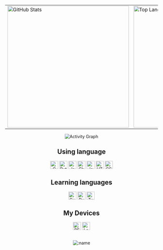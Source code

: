 <!-- Thank them 
[1] https://github.com/anuraghazra/github-readme-stats
[2] https://github.com/DenverCoder1/readme-typing-svg
[3] https://github.com/Ashutosh00710/github-readme-activity-graph
[4] https://www.peterjxl.com/Git/GitHub-Profile-Beautify/#%E5%A6%82%E4%BD%95%E5%AE%9A%E5%88%B6
[5] https://github.com/justjavac/github-dark-light-theme
[6] https://docs.github.com/zh/get-started/writing-on-github/getting-started-with-writing-and-formatting-on-github/basic-writing-and-formatting-syntax#specifying-the-theme-an-image-is-shown-to
[7] https://count.getloli.com
--> 

<div align="center">
  <table>
    <tr>
      <td>
        <picture>
          <source media="(prefers-color-scheme: dark)" srcset="https://github-readme-stats.vercel.app/api?username=prslc&show_icons=true&theme=tokyonight&card_width=400&hide_border=true&count_private=true&include_all_commits=true&cache_seconds=1800">
          <source media="(prefers-color-scheme: light)" srcset="https://github-readme-stats.vercel.app/api?username=prslc&show_icons=true&theme=default&card_width=400&hide_border=true&count_private=true&include_all_commits=true&cache_seconds=1800">
          <img alt="GitHub Stats" src="https://github-readme-stats.vercel.app/api?username=prslc&show_icons=true&card_width=400&hide_border=true&count_private=true&include_all_commits=true&cache_seconds=1800" width="400">
  </picture>
    </td>
      </td>
      <td>
        <picture>
          <source media="(prefers-color-scheme: dark)" srcset="https://github-readme-stats.vercel.app/api/top-langs/?username=prslc&layout=compact&theme=tokyonight&card_width=400&hide_border=true">
          <source media="(prefers-color-scheme: light)" srcset="https://github-readme-stats.vercel.app/api/top-langs/?username=prslc&layout=compact&card_width=400&hide_border=true">
          <img alt="Top Languages" src="https://github-readme-stats.vercel.app/api/top-langs/?username=prslc&layout=compact&card_width=400&hide_border=true" width="400">
        </picture>
      </td>
    </tr>
  </table>

<picture>
  <source srcset="https://github-readme-activity-graph.vercel.app/graph?username=prslc&theme=github-compact&hide_border=true&bg_color=transparent">
  <img src="https://github-readme-activity-graph.vercel.app/graph?username=prslc&theme=github-compact&hide_border=true&bg_color=transparent" alt="Activity Graph">
</picture>

## Using language

<picture><img height="26" src="https://img.shields.io/badge/C-blue?style=flat-square&logo=c&logoColor=white" alt="C"/></picture>
<picture><img height="26" src="https://img.shields.io/badge/Python-blue?style=flat-square&logo=python&logoColor=white" alt="Python"/></picture>
<picture><img height="26" src="https://img.shields.io/badge/Java-red?style=flat-square&logo=openjdk&logoColor=white" alt="Java"/></picture>
<picture><img height="26" src="https://img.shields.io/badge/Shell-black?style=flat-square&logo=gnu-bash&logoColor=white" alt="Shell"/></picture>
<picture><img height="26" src="https://img.shields.io/badge/JavaScript-yellow?style=flat-square&logo=javascript&logoColor=black" alt="JavaScript"/></picture>
<picture><img height="26" src="https://img.shields.io/badge/HTML-orange?style=flat-square&logo=html5&logoColor=white" alt="HTML"/></picture>
<picture><img height="26"
src="https://img.shields.io/badge/CSS-blue?style=flat-square&logo=css&logoColor=white" alt="CSS"/></picture>

## Learning languages

<picture><img height="26" src="https://img.shields.io/badge/C%2B%2B-blue?style=flat-square&logo=c%2B%2B&logoColor=white" alt="C++"/></picture>
<picture><img height="26" src="https://img.shields.io/badge/Rust-000000?style=flat-square&logo=rust&logoColor=white" alt="Rust"/></picture>
<picture><img height="26" src="https://img.shields.io/badge/TypeScript-blue?style=flat-square&logo=typescript&logoColor=white" alt="TypeScript"/></picture>

## My Devices

<picture><img height="26" src="https://img.shields.io/badge/REDMI%20K40S-red?style=flat-square&logo=android" alt="REDMI K40S"/></picture>
<picture><img height="26" src="https://img.shields.io/badge/Lenovo%20Xiaoxin%20Air%2014-blue?style=flat-square&logo=lenovo" alt="Lenovo Xiaoxin Air 14"/></picture>

<br>

<picture>
  <img src="https://count.getloli.com/@github-Prslc" alt=":name" />
</picture>
